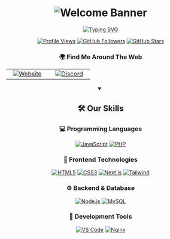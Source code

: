 # <div align="center">![Welcome Banner](WelcomeBanner.gif)</div>

<div align="center">
  
[![Typing SVG](https://readme-typing-svg.herokuapp.com?font=Fira+Code&pause=1000&color=F79315&width=435&lines=Welcome+To+Elite+Code+GitHub;Full+Stack+Dev;Vist+Us+At+%3A+.gg%2FZGH3ubzWHw)](https://git.io/typing-svg)

  [![Profile Views](https://komarev.com/ghpvc/?username=elitecodestudio&color=58A6FF&style=for-the-badge&label=PROFILE+VIEWS)](https://github.com/elitecodestudio)
  [![GitHub Followers](https://img.shields.io/github/followers/elitecodestudio?logo=github&style=for-the-badge&color=58A6FF&labelColor=0D1117&label=FOLLOWERS)](https://github.com/wickstudio?tab=followers)
  [![GitHub Stars](https://img.shields.io/github/stars/elitecodestudio?logo=github&style=for-the-badge&color=58A6FF&labelColor=0D1117&label=STARS)](https://github.com/wickstudio?tab=repositories)
  
  ### 🌍 Find Me Around The Web
  
  <table>
    <tr>
      <td align="center" width="96">
        <a href="https://elitecode.xyz">
          <img src="https://img.shields.io/badge/Website-FF4088?style=for-the-badge&logo=google-chrome&logoColor=white" alt="Website"/>
        </a>
      </td>
      <td align="center" width="96">
        <a href="https://discord.gg/ZGH3ubzWHw">
          <img src="https://img.shields.io/badge/Discord-5865F2?style=for-the-badge&logo=discord&logoColor=white" alt="Discord"/>
        </a>
      </td>
    </tr>
  </table>

  <details open>
    <summary><h2>🛠️ Our Skills</h2></summary>
    
  ### 💻 Programming Languages
  
  [![JavaScript](https://img.shields.io/badge/JavaScript-F7DF1E?style=for-the-badge&logo=javascript&logoColor=white&labelColor=0D1117)](#)
  [![PHP](https://img.shields.io/badge/PHP-777BB4?style=for-the-badge&logo=php&logoColor=white&labelColor=0D1117)](#)
  
  ### 🎨 Frontend Technologies
  
  [![HTML5](https://img.shields.io/badge/HTML5-E34F26?style=for-the-badge&logo=html5&logoColor=white&labelColor=0D1117)](#)
  [![CSS3](https://img.shields.io/badge/CSS3-1572B6?style=for-the-badge&logo=css3&logoColor=white&labelColor=0D1117)](#)
  [![Next.js](https://img.shields.io/badge/Next.js-black?style=for-the-badge&logo=next.js&logoColor=white&labelColor=0D1117)](#)
  [![Tailwind](https://img.shields.io/badge/Tailwind-38B2AC?style=for-the-badge&logo=tailwind-css&logoColor=white&labelColor=0D1117)](#)
  
  ### ⚙️ Backend & Database
  
  [![Node.js](https://img.shields.io/badge/Node.js-339933?style=for-the-badge&logo=node.js&logoColor=white&labelColor=0D1117)](#)
  [![MySQL](https://img.shields.io/badge/MySQL-4479A1?style=for-the-badge&logo=mysql&logoColor=white&labelColor=0D1117)](#)
  
  ### 🔧 Development Tools
  
  [![VS Code](https://img.shields.io/badge/VS_Code-007ACC?style=for-the-badge&logo=visual-studio-code&logoColor=white&labelColor=0D1117)](#)
  [![Nginx](https://img.shields.io/badge/Nginx-009639?style=for-the-badge&logo=nginx&logoColor=white&labelColor=0D1117)](#)

  </details>

